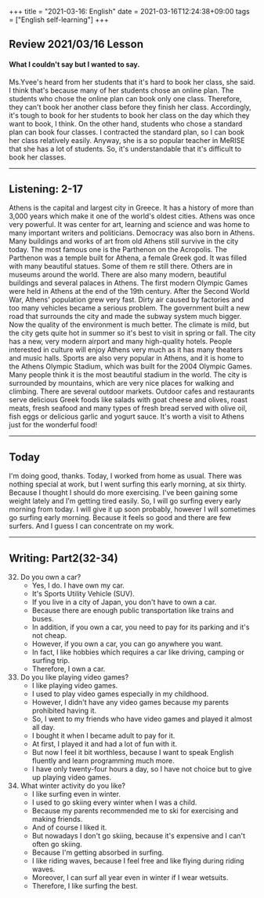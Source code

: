 +++
title =  "2021-03-16: English"
date = 2021-03-16T12:24:38+09:00
tags = ["English self-learning"]
+++

## Review 2021/03/16 Lesson

#### What I couldn't say but I wanted to say.

Ms.Yvee's heard from her students that it's hard to book her class, she said.
I think that's because many of her students chose an online plan.
The students who chose the online plan can book only one class.
Therefore, they can't book her another class before they finish her class.
Accordingly, it's tough to book for her students to book her class on the day which they want to book, I think.
On the other hand, students who chose a standard plan can book four classes.
I contracted the standard plan, so I can book her class relatively easily.
Anyway, she is a so popular teacher in MeRISE that she has a lot of students.
So, it's understandable that it's difficult to book her classes.

- - -

## Listening: 2-17

Athens is the capital and largest city in Greece. It has a history of more than 3,000 years which make it one of the world's oldest cities. Athens was once very powerful. It was center for art, learning and science and was home to many important writers and politicians. Democracy was also born in Athens.
Many buildings and works of art from old Athens still survive in the city today. The most famous one is the Parthenon on the Acropolis. The Parthenon was a temple built for Athena, a female Greek god. It was filled with many beautiful statues. Some of them re still there. Others are in museums around the world.
There are also many modern, beautiful buildings and several palaces in Athens. The first modern Olympic Games were held in Athens at the end of the 19th century. After the Second World War, Athens' population grew very fast. Dirty air caused by factories and too many vehicles became a serious problem.
The government built a new road that surrounds the city and made the subway system much bigger. Now the quality of the environment is much better.
The climate is mild, but the city gets quite hot in summer so it's best to visit in spring or fall. The city has a new, very modern airport and many high-quality hotels. People interested in culture will enjoy Athens very much as it has many theaters and music halls. Sports are also very popular in Athens, and it is home to the Athens Olympic Stadium, which was built for the 2004 Olympic Games. Many people think it is the most beautiful stadium in the world. The city is surrounded by mountains, which are very nice places for walking and climbing. There are several outdoor markets.
Outdoor cafes and restaurants serve delicious Greek foods like salads with goat cheese and olives, roast meats, fresh seafood and many types of fresh bread served with olive oil, fish eggs or delicious garlic and yogurt sauce. It's worth a visit to Athens just for the wonderful food!

- - -

## Today

I'm doing good, thanks.
Today, I worked from home as usual.
There was nothing special at work,
but I went surfing this early morning, at six thirty.
Because I thought I should do more exercising.
I've been gaining some weight lately and I'm getting tired easily.
So, I will go surfing every early morning from today.
I will give it up soon probably,
however I will sometimes go surfing early morning.
Because it feels so good and there are few surfers.
And I guess I can concentrate on my work.

- - -

## Writing: Part2(32-34)

32. Do you own a car?
    - Yes, I do. I have own my car.
    - It's Sports Utility Vehicle (SUV).
    - If you live in a city of Japan, you don't have to own a car.
    - Because there are enough public transportation like trains and buses.
    - In addition, if you own a car, you need to pay for its parking and it's not cheap.
    - However, if you own a car, you can go anywhere you want.
    - In fact, I like hobbies which requires a car like driving, camping or surfing trip.
    - Therefore, I own a car.
33. Do you like playing video games?
    - I like playing video games.
    - I used to play video games especially in my childhood.
    - However, I didn't have any video games because my parents prohibited having it.
    - So, I went to my friends who have video games and played it almost all day.
    - I bought it when I became adult to pay for it.
    - At first, I played it and had a lot of fun with it.
    - But now I feel it bit worthless, because I want to speak English fluently and learn programming much more.
    - I have only twenty-four hours a day, so I have not choice but to give up playing video games.
34. What winter activity do you like?
    - I like surfing even in winter.
    - I used to go skiing every winter when I was a child.
    - Because my parents recommended me to ski for exercising and making friends.
    - And of course I liked it.
    - But nowadays I don't go skiing, because it's expensive and I can't often go skiing.
    - Because I'm getting absorbed in surfing.
    - I like riding waves, because I feel free and like flying during riding waves.
    - Moreover, I can surf all year even in winter if I wear wetsuits.
    - Therefore, I like surfing the best.
